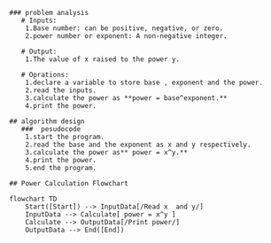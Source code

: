     ### problem analysis
       # Inputs:
        1.Base number: can be positive, negative, or zero.
        2.power number or exponent: A non-negative integer.

       # Output:
        1.The value of x raised to the power y.

       # Oprations:
        1.declare a variable to store base , exponent and the power.
        2.read the inputs.
        3.calculate the power as **power = base^exponent.**
        4.print the power.
        
    ## algorithm design
       ###  pesudocode
        1.start the program.
        2.read the base and the exponent as x and y respectively.
        3.calculate the power as** power = x^y.**
        4.print the power.
        5.end the program. 

    ## Power Calculation Flowchart

```mermaid
flowchart TD
    Start([Start]) --> InputData[/Read x  and y/]
    InputData --> Calculate[ power = x^y ]
    Calculate --> OutputData[/Print power/]
    OutputData --> End([End])
